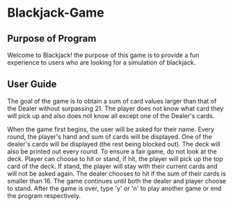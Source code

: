 # Blackjack-Game

Purpose of Program
-------
Welcome to Blackjack! 
the purpose of this game is to provide a fun experience to users who are looking for a simulation of blackjack.

User Guide
------
The goal of the game is to obtain a sum of card values larger than that of the Dealer without surpassing 21. 
The player does not know what card they will pick up and also does not know all except one of the Dealer's cards.

When the game first begins, the user will be asked for their name. 
Every round, the player's hand and sum of cards will be displayed. 
One of the dealer's cards will be displayed (the rest being blocked out).
The deck will also be printed out every round. To ensure a fair game, do not look at the deck.
Player can choose to hit or stand, if hit, the player will pick up the top card of the deck. 
If stand, the player will stay with their current cards and will not be asked again.
The dealer chooses to hit if the sum of their cards is smaller than 16.
The game continues until both the dealer and player choose to stand. 
After the game is over, type 'y' or 'n' to play another game or end the program respectively.
